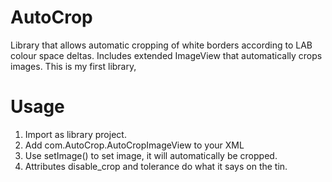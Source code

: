 AutoCrop
========

Library that allows automatic cropping of white borders according to LAB colour space deltas. Includes extended ImageView that automatically crops images. This is my first library, 

Usage
=====

1. Import as library project.
2. Add com.AutoCrop.AutoCropImageView to your XML 
3. Use setImage() to set image, it will automatically be cropped.
4. Attributes disable_crop and tolerance do what it says on the tin.
